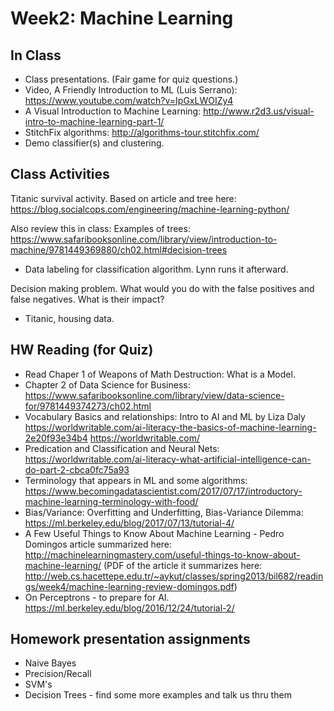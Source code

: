 
# Week2:  Machine Learning


## In Class

* Class presentations. (Fair game for quiz questions.)
* Video, A Friendly Introduction to ML (Luis Serrano): https://www.youtube.com/watch?v=IpGxLWOIZy4
* A Visual Introduction to Machine Learning: http://www.r2d3.us/visual-intro-to-machine-learning-part-1/
* StitchFix algorithms: http://algorithms-tour.stitchfix.com/
* Demo classifier(s) and clustering.

## Class Activities

Titanic survival activity. Based on article and tree here: https://blog.socialcops.com/engineering/machine-learning-python/

Also review this in class: Examples of trees: https://www.safaribooksonline.com/library/view/introduction-to-machine/9781449369880/ch02.html#decision-trees

* Data labeling for classification algorithm.  Lynn runs it afterward.

Decision making problem.  What would you do with the false positives and false negatives.  What is their impact?

* Titanic, housing data.


## HW Reading (for Quiz)

* Read Chaper 1 of Weapons of Math Destruction: What is a Model.
* Chapter 2 of Data Science for Business: https://www.safaribooksonline.com/library/view/data-science-for/9781449374273/ch02.html
* Vocabulary Basics and relationships: Intro to AI and ML by Liza Daly
https://worldwritable.com/ai-literacy-the-basics-of-machine-learning-2e20f93e34b4
https://worldwritable.com/
* Predication and Classification and Neural Nets: https://worldwritable.com/ai-literacy-what-artificial-intelligence-can-do-part-2-cbca0fc75a93
* Terminology that appears in ML and some algorithms: https://www.becomingadatascientist.com/2017/07/17/introductory-machine-learning-terminology-with-food/
* Bias/Variance: Overfitting and Underfitting, Bias-Variance Dilemma: https://ml.berkeley.edu/blog/2017/07/13/tutorial-4/
* A Few Useful Things to Know About Machine Learning - Pedro Domingos article summarized here: http://machinelearningmastery.com/useful-things-to-know-about-machine-learning/ (PDF of the article it summarizes here: http://web.cs.hacettepe.edu.tr/~aykut/classes/spring2013/bil682/readings/week4/machine-learning-review-domingos.pdf)
* On Perceptrons - to prepare for AI. https://ml.berkeley.edu/blog/2016/12/24/tutorial-2/


## Homework presentation assignments

* Naive Bayes
* Precision/Recall
* SVM's
* Decision Trees - find some more examples and talk us thru them
